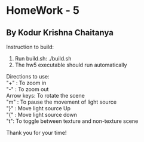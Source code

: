# HomeWork - 5
## By Kodur Krishna Chaitanya
Instruction to build:

1) Run build.sh: ./build.sh
2) The hw5 executable should run automatically

Directions to use:   
"+" : To zoom in  
"-" : To zoom out  
Arrow keys: To rotate the scene  
"m" : To pause the movement of light source   
"}" : Move light source Up  
"{" : Move light source down  
"t": To toggle between texture and non-texture scene

Thank you for your time!



 